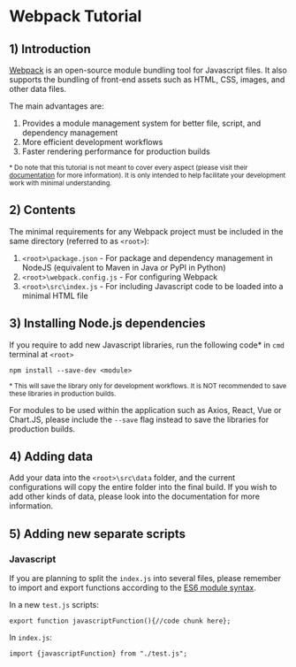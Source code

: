 # Webpack Tutorial
## 1) Introduction
[Webpack](https://github.com/webpack/webpack) is an open-source module bundling tool for Javascript files. It also supports the bundling of front-end assets such as HTML, CSS, images, and other data files.

The main advantages are:
1. Provides a module management system for better file, script, and dependency management
2. More efficient development workflows
3. Faster rendering performance for production builds

<sub>* Do note that this tutorial is not meant to cover every aspect (please visit their [documentation](https://webpack.js.org/concepts) for more information). It is only intended to help facilitate your development work with minimal understanding.</sub>

## 2) Contents
The minimal requirements for any Webpack project must be included in the same directory (referred to as `<root>`):
1. `<root>\package.json` - For package and dependency management in NodeJS (equivalent to Maven in Java or PyPI in Python)
2. `<root>\webpack.config.js` - For configuring Webpack
3. `<root>\src\index.js` - For including Javascript code to be loaded into a minimal HTML file

## 3) Installing Node.js dependencies
If you require to add new Javascript libraries, run the following code* in `cmd` terminal at `<root>`
```
npm install --save-dev <module>
```
<sub>* This will save the library only for development workflows. It is NOT recommended to save these libraries in production builds.</sub>

For modules to be used within the application such as Axios, React, Vue or Chart.JS, please include the `--save` flag instead to save the libraries for production builds. 

## 4) Adding data
Add your data into the `<root>\src\data` folder, and the current configurations will copy the entire folder into the final build. If you wish to add other kinds of data, please look into the documentation for more information.

## 5) Adding new separate scripts
### Javascript
If you are planning to split the `index.js` into several files, please remember to import and export functions according to the [ES6 module syntax](https://webpack.js.org/api/module-methods/#es6-recommended).

In a new `test.js` scripts:
```
export function javascriptFunction(){//code chunk here};
```
In `index.js`:
```
import {javascriptFunction} from "./test.js";
```

